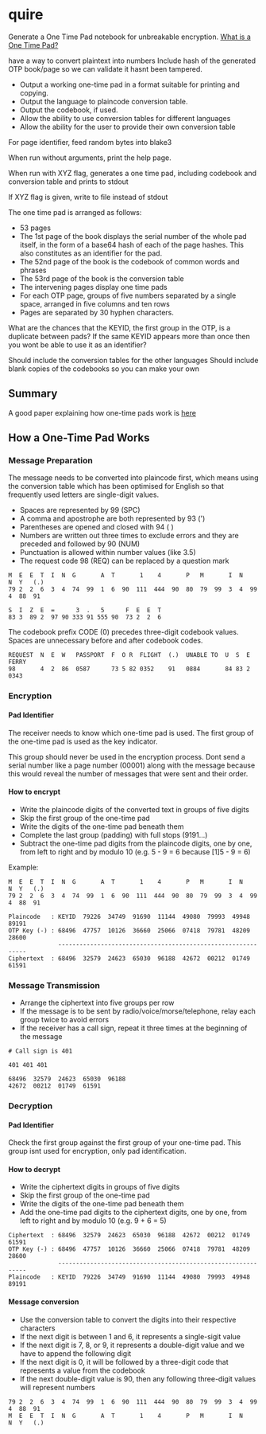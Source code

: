 # quire

Generate a One Time Pad notebook for unbreakable encryption. [What is a One Time Pad?](https://en.wikipedia.org/wiki/One-time_pad)

have a way to convert plaintext into numbers
Include hash of the generated OTP book/page so we can validate it hasnt been tampered.
- Output a working one-time pad in a format suitable for printing and copying.
- Output the language to plaincode conversion table.
- Output the codebook, if used.
- Allow the ability to use conversion tables for different languages
- Allow the ability for the user to provide their own conversion table

For page identifier, feed random bytes into blake3

When run without arguments, print the help page.

When run with XYZ flag, generates a one time pad, including codebook and conversion table and prints to stdout

If XYZ flag is given, write to file instead of stdout

The one time pad is arranged as follows:

- 53 pages
- The 1st page of the book displays the serial number of the whole pad itself, in the form of a base64 hash of each of the page hashes. This also constitutes as an identifier for the pad.
- The 52nd page of the book is the codebook of common words and phrases
- The 53rd page of the book is the conversion table
- The intervening pages display one time pads
- For each OTP page, groups of five numbers separated by a single space, arranged in five columns and ten rows
- Pages are separated by 30 hyphen characters.

What are the chances that the KEYID, the first group in the OTP, is a duplicate between pads? If the same KEYID appears more than once then you wont be able to use it as an identifier?

Should include the conversion tables for the other languages
Should include blank copies of the codebooks so you can make your own

## Summary

A good paper explaining how one-time pads work is [here](http://users.telenet.be/d.rijmenants/papers/one_time_pad.pdf)

## How a One-Time Pad Works

### Message Preparation

The message needs to be converted into plaincode first, which means using the conversion table which has been optimised for English so that frequently used letters are single-digit values.

- Spaces are represented by 99 (SPC)
- A comma and apostrophe are both represented by 93 (')
- Parentheses are opened and closed with 94 ( )
- Numbers are written out three times to exclude errors and they are preceded and followed by 90 (NUM)
- Punctuation is allowed within number values (like 3.5)
- The request code 98 (REQ) can be replaced by a question mark

```
M  E  E  T  I  N  G       A  T       1    4       P   M       I  N      N  Y   (.)
79 2  2  6  3  4  74  99  1  6  90  111  444  90  80  79  99  3  4  99  4  88  91

S  I  Z  E  =      3  .   5      F  E  E  T
83 3  89 2  97 90 333 91 555 90  73 2  2  6
```

The codebook prefix CODE (0) precedes three-digit codebook values. Spaces are unnecessary before and after codebook codes.

```
REQUEST  N  E  W   PASSPORT  F  O R  FLIGHT  (.)  UNABLE TO  U  S  E  FERRY
98       4  2  86  0587      73 5 82 0352    91   0884       84 83 2  0343
```

### Encryption

#### Pad Identifier

The receiver needs to know which one-time pad is used. The first group of the one-time pad is used as the key indicator.

This group should never be used in the encryption process. Dont send a serial number like a page number (00001) along with the message because this would reveal the number of messages that were sent and their order.

#### How to encrypt

- Write the plaincode digits of the converted text in groups of five digits
- Skip the first group of the one-time pad
- Write the digits of the one-time pad beneath them
- Complete the last group (padding) with full stops (9191...)
- Subtract the one-time pad digits from the plaincode digits, one by one, from left to right and by modulo 10 (e.g. 5 - 9 = 6 because [1]5 - 9 = 6)

Example:

```
M  E  E  T  I  N  G       A  T       1    4       P   M       I  N      N  Y   (.)
79 2  2  6  3  4  74  99  1  6  90  111  444  90  80  79  99  3  4  99  4  88  91

Plaincode   : KEYID  79226  34749  91690  11144  49080  79993  49948  89191
OTP Key (-) : 68496  47757  10126  36660  25066  07418  79781  48209  28600
              -------------------------------------------------------------
Ciphertext  : 68496  32579  24623  65030  96188  42672  00212  01749  61591
```

### Message Transmission

- Arrange the ciphertext into five groups per row
- If the message is to be sent by radio/voice/morse/telephone, relay each group twice to avoid errors
- If the receiver has a call sign, repeat it three times at the beginning of the message

```
# Call sign is 401

401 401 401

68496  32579  24623  65030  96188
42672  00212  01749  61591
```

### Decryption

#### Pad Identifier

Check the first group against the first group of your one-time pad. This group isnt used for encryption, only pad identification.

#### How to decrypt

- Write the ciphertext digits in groups of five digits
- Skip the first group of the one-time pad
- Write the digits of the one-time pad beneath them
- Add the one-time pad digits to the ciphertext digits, one by one, from left to right and by modulo 10 (e.g. 9 + 6 = 5)

```
Ciphertext  : 68496  32579  24623  65030  96188  42672  00212  01749  61591
OTP Key (-) : 68496  47757  10126  36660  25066  07418  79781  48209  28600
              -------------------------------------------------------------
Plaincode   : KEYID  79226  34749  91690  11144  49080  79993  49948  89191
```

#### Message conversion

- Use the conversion table to convert the digits into their respective characters
- If the next digit is between 1 and 6, it represents a single-sigit value
- If the next digit is 7, 8, or 9, it represents a double-digit value and we have to append the following digit
- If the next digit is 0, it will be followed by a three-digit code that represents a value from the codebook
- If the next double-digit value is 90, then any following three-digit values will represent numbers

```
79 2  2  6  3  4  74  99  1  6  90  111  444  90  80  79  99  3  4  99  4  88  91
M  E  E  T  I  N  G       A  T       1    4       P   M       I  N      N  Y   (.)
```
